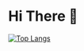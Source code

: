 
# Hi There 👋

[![Top Langs](https://github-readme-stats.vercel.app/api/top-langs/?username=Jamesinit&layout=compact&langs_count=20)](https://github.com/anuraghazra/github-readme-stats)
